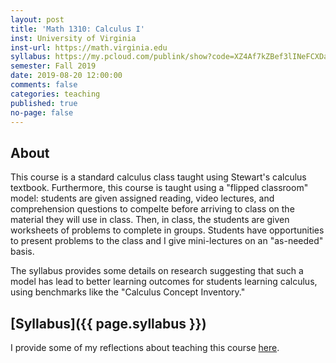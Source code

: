 ```yaml
---
layout: post
title: 'Math 1310: Calculus I'
inst: University of Virginia
inst-url: https://math.virginia.edu
syllabus: https://my.pcloud.com/publink/show?code=XZ4Af7kZBef3lINeFCXDaHWQ9oW2V818lHdX
semester: Fall 2019
date: 2019-08-20 12:00:00
comments: false
categories: teaching
published: true
no-page: false
---
```


About
---
This course is a standard calculus class taught using Stewart's calculus textbook. Furthermore, this course is taught using a "flipped classroom" model: students are given assigned reading, video lectures, and comprehension questions to compelte before arriving to class on the material they will use in class. Then, in class, the students are given worksheets of problems to complete in groups. Students have opportunities to present problems to the class and I give mini-lectures on an "as-needed" basis. 

The syllabus provides some details on research suggesting that such a model has lead to better learning outcomes for students learning calculus, using benchmarks like the "Calculus Concept Inventory." 

[Syllabus]({{ page.syllabus }})
---

I provide some of my reflections about teaching this course [here](https://ghseeli.github.io/news/2020/02/02/reflections-on-flipped-calculus.html).
